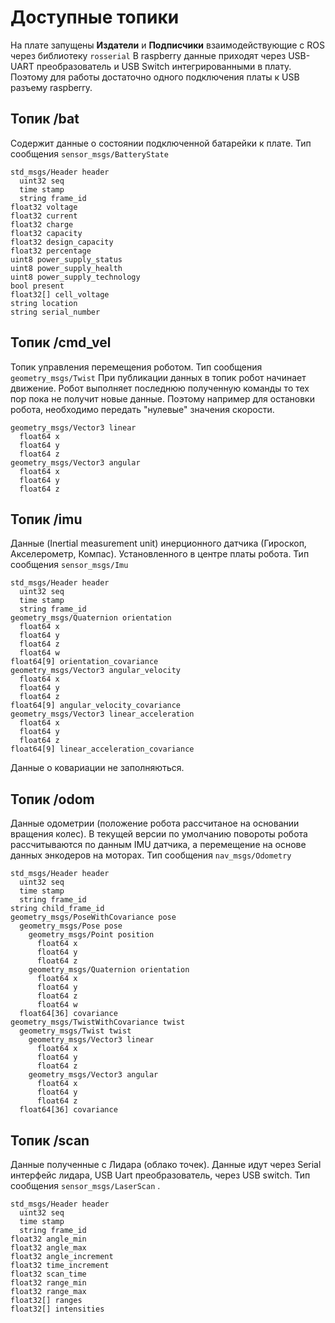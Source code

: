 # Доступные топики

На плате запущены **Издатели** и **Подписчики** взаимодействующие с ROS через библиотеку `rosserial` В raspberry данные приходят через USB-UART преобразователь и USB Switch интегрированными в плату. Поэтому для работы достаточно одного подключения платы к USB разъему raspberry.

## Топик /bat

Содержит данные о состоянии подключенной батарейки к плате. Тип сообщения `sensor_msgs/BatteryState`

```text
std_msgs/Header header
  uint32 seq
  time stamp
  string frame_id
float32 voltage
float32 current
float32 charge
float32 capacity
float32 design_capacity
float32 percentage
uint8 power_supply_status
uint8 power_supply_health
uint8 power_supply_technology
bool present
float32[] cell_voltage
string location
string serial_number
```

## Топик /cmd\_vel

Топик управления перемещения роботом. Тип сообщения `geometry_msgs/Twist` При публикации данных в топик робот начинает движение. Робот выполняет последнюю полученную команды то тех пор пока не получит новые данные. Поэтому например для остановки робота, необходимо передать "нулевые" значения скорости.

```text
geometry_msgs/Vector3 linear
  float64 x
  float64 y
  float64 z
geometry_msgs/Vector3 angular
  float64 x
  float64 y
  float64 z
```

## Топик /imu

Данные \(Inertial measurement unit\) инерционного датчика \(Гироскоп, Акселерометр, Компас\). Установленного в центре платы робота. Тип сообщения `sensor_msgs/Imu`

```text
std_msgs/Header header
  uint32 seq
  time stamp
  string frame_id
geometry_msgs/Quaternion orientation
  float64 x
  float64 y
  float64 z
  float64 w
float64[9] orientation_covariance
geometry_msgs/Vector3 angular_velocity
  float64 x
  float64 y
  float64 z
float64[9] angular_velocity_covariance
geometry_msgs/Vector3 linear_acceleration
  float64 x
  float64 y
  float64 z
float64[9] linear_acceleration_covariance
```

Данные о ковариации не заполняються.

## Топик /odom

Данные одометрии \(положение робота рассчитаное на основании вращения колес\). В текущей версии по умолчанию повороты робота рассчитываются по данным IMU датчика, а перемещение на основе данных энкодеров на моторах. Тип сообщения `nav_msgs/Odometry`

```text
std_msgs/Header header
  uint32 seq
  time stamp
  string frame_id
string child_frame_id
geometry_msgs/PoseWithCovariance pose
  geometry_msgs/Pose pose
    geometry_msgs/Point position
      float64 x
      float64 y
      float64 z
    geometry_msgs/Quaternion orientation
      float64 x
      float64 y
      float64 z
      float64 w
  float64[36] covariance
geometry_msgs/TwistWithCovariance twist
  geometry_msgs/Twist twist
    geometry_msgs/Vector3 linear
      float64 x
      float64 y
      float64 z
    geometry_msgs/Vector3 angular
      float64 x
      float64 y
      float64 z
  float64[36] covariance
```

## Топик /scan

Данные полученные с Лидара \(облако точек\). Данные идут через Serial интерфейс лидара, USB Uart преобразователь, через USB switch. Тип сообщения `sensor_msgs/LaserScan` .

```text
std_msgs/Header header
  uint32 seq
  time stamp
  string frame_id
float32 angle_min
float32 angle_max
float32 angle_increment
float32 time_increment
float32 scan_time
float32 range_min
float32 range_max
float32[] ranges
float32[] intensities
```


